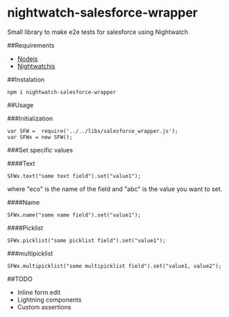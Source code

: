 # nightwatch-salesforce-wrapper
Small library to make e2e tests for salesforce using Nightwatch

##Requirements
* [Nodejs](https://nodejs.org/en/)
* [Nightwatchjs](http://nightwatchjs.org/)

##Instalation

```
npm i nightwatch-salesforce-wrapper
```

##Usage

###Initialization

```
var SFW =  require('../../libs/salesforce_wrapper.js');
var SFWx = new SFW();
```

###Set specific values

####Text
```
SFWx.text("some text field").set("value1");
```
where "eco" is the name of the field and "abc" is the value you want to set.

####Name
```
SFWx.name("some name field").set("value1");
```

####Picklist
```
SFWx.picklist("some picklist field").set("value1");
```

###multipicklist
```
SFWx.multipicklist("some multipicklist field").set("value1, value2");
```



##TODO
* Inline form edit
* Lightning components
* Custom assertions
